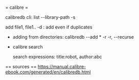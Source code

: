 = calibre =

calibredb cli:
list
--library-path <path>
-s <search>
add file1, file1..
-d : add even if duplicates

* adding from directories:
calibredb --add * -r
-r, --recurse

* calibre search <search expression>
search expressions: title:robot, author:abc


== sources ==
https://manual.calibre-ebook.com/generated/en/calibredb.html
